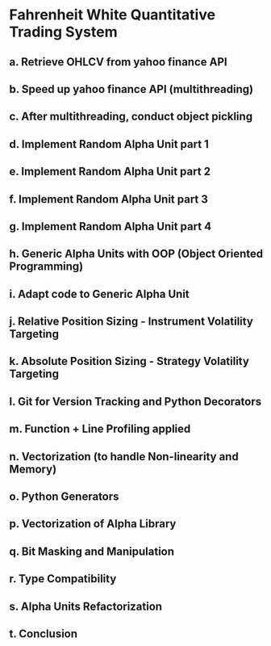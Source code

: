 # Fahrenheit White Quantitative Trading System



## a. Retrieve OHLCV from yahoo finance API

## b. Speed up yahoo finance API (multithreading)

## c. After multithreading, conduct object pickling

## d. Implement Random Alpha Unit part 1

## e. Implement Random Alpha Unit part 2

## f. Implement Random Alpha Unit part 3

## g. Implement Random Alpha Unit part 4

## h. Generic Alpha Units with OOP (Object Oriented Programming)

## i. Adapt code to Generic Alpha Unit

## j. Relative Position Sizing - Instrument Volatility Targeting

## k. Absolute Position Sizing - Strategy Volatility Targeting

## l. Git for Version Tracking and Python Decorators

## m. Function + Line Profiling applied

## n. Vectorization (to handle Non-linearity and Memory)

## o. Python Generators

## p. Vectorization of Alpha Library

## q. Bit Masking and Manipulation

## r. Type Compatibility

## s. Alpha Units Refactorization

## t. Conclusion
